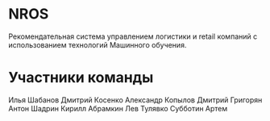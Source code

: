 # NROS
Рекомендательная система управлением логистики и retail компаний с использованием технологий Машинного обучения. 

# Участники команды

Илья Шабанов
Дмитрий Косенко
Александр Копылов
Дмитрий Григорян
Антон Шадрин
Кирилл Абрамкин
Лев Тулявко
Субботин Артем

